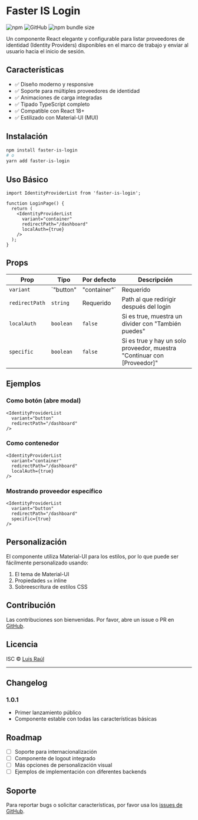 # Faster IS Login

![npm](https://img.shields.io/npm/v/faster-is-login)
![GitHub](https://img.shields.io/github/license/luisra99/faster-is-login)
![npm bundle size](https://img.shields.io/bundlephobia/minzip/faster-is-login)

Un componente React elegante y configurable para listar proveedores de identidad (Identity Providers) disponibles en el marco de trabajo y enviar al usuario hacia el inicio de sesión.

## Características

- ✅ Diseño moderno y responsive
- ✅ Soporte para múltiples proveedores de identidad
- ✅ Animaciones de carga integradas
- ✅ Tipado TypeScript completo
- ✅ Compatible con React 18+
- ✅ Estilizado con Material-UI (MUI)

## Instalación

```bash
npm install faster-is-login
# o
yarn add faster-is-login
```

## Uso Básico

```tsx
import IdentityProviderList from 'faster-is-login';

function LoginPage() {
  return (
    <IdentityProviderList
      variant="container"
      redirectPath="/dashboard"
      localAuth={true}
    />
  );
}
```

## Props

| Prop           | Tipo                | Por defecto | Descripción                                                                 |
|----------------|---------------------|-------------|-----------------------------------------------------------------------------|
| `variant`      | `"button" | "container"` | Requerido  | Controla si se muestra como botón o lista contenedora                       |
| `redirectPath` | `string`            | Requerido  | Path al que redirigir después del login                                   |
| `localAuth`    | `boolean`           | `false`     | Si es true, muestra un divider con "También puedes"                         |
| `specific`     | `boolean`           | `false`     | Si es true y hay un solo proveedor, muestra "Continuar con [Proveedor]"     |

## Ejemplos

### Como botón (abre modal)
```tsx
<IdentityProviderList
  variant="button"
  redirectPath="/dashboard"
/>
```

### Como contenedor
```tsx
<IdentityProviderList
  variant="container"
  redirectPath="/dashboard"
  localAuth={true}
/>
```

### Mostrando proveedor específico
```tsx
<IdentityProviderList
  variant="button"
  redirectPath="/dashboard"
  specific={true}
/>
```

## Personalización

El componente utiliza Material-UI para los estilos, por lo que puede ser fácilmente personalizado usando:

1. El tema de Material-UI
2. Propiedades `sx` inline
3. Sobreescritura de estilos CSS

## Contribución

Las contribuciones son bienvenidas. Por favor, abre un issue o PR en [GitHub](https://github.com/luisra99/faster-is-login).

## Licencia

ISC © [Luis Raúl](https://github.com/luisra99)

---

## Changelog

### 1.0.1
- Primer lanzamiento público
- Componente estable con todas las características básicas

## Roadmap

- [ ] Soporte para internacionalización
- [ ] Componente de logout integrado
- [ ] Más opciones de personalización visual
- [ ] Ejemplos de implementación con diferentes backends

## Soporte

Para reportar bugs o solicitar características, por favor usa los [issues de GitHub](https://github.com/luisra99/faster-is-login/issues).